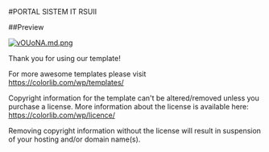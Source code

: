 
#PORTAL SISTEM IT RSUII

##Preview

[![vOUoNA.md.png](https://b.imge.to/2019/12/18/vOUoNA.md.png)](https://imge.to/i/vOUoNA)


Thank you for using our template!

For more awesome templates please visit https://colorlib.com/wp/templates/

Copyright information for the template can't be altered/removed unless you purchase a license.
More information about the license is available here: https://colorlib.com/wp/licence/

Removing copyright information without the license will result in suspension of your hosting and/or domain name(s).
